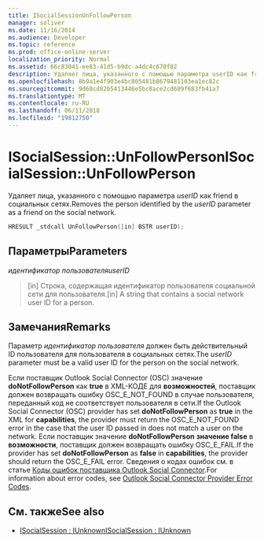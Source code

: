 ```yaml
---
title: ISocialSessionUnFollowPerson
manager: soliver
ms.date: 11/16/2014
ms.audience: Developer
ms.topic: reference
ms.prod: office-online-server
localization_priority: Normal
ms.assetid: 66c83041-ee83-41d5-b9dc-a4dc4c670f82
description: Удаляет лица, указанного с помощью параметра userID как friend в социальных сетях.
ms.openlocfilehash: 8b9a1e4f903e4bc805481b8679481103ea1ec82c
ms.sourcegitcommit: 9d60cd82b5413446e5bc8ace2cd689f683fb41a7
ms.translationtype: MT
ms.contentlocale: ru-RU
ms.lasthandoff: 06/11/2018
ms.locfileid: "19812750"
---
```

# <a name="isocialsessionunfollowperson"></a><span data-ttu-id="8c69e-103">ISocialSession::UnFollowPerson</span><span class="sxs-lookup"><span data-stu-id="8c69e-103">ISocialSession::UnFollowPerson</span></span>

<span data-ttu-id="8c69e-104">Удаляет лица, указанного с помощью параметра _userID_ как friend в социальных сетях.</span><span class="sxs-lookup"><span data-stu-id="8c69e-104">Removes the person identified by the  _userID_ parameter as a friend on the social network.</span></span> 
  
```cpp
HRESULT _stdcall UnFollowPerson([in] BSTR userID);
```

## <a name="parameters"></a><span data-ttu-id="8c69e-105">Параметры</span><span class="sxs-lookup"><span data-stu-id="8c69e-105">Parameters</span></span>

<span data-ttu-id="8c69e-106">_идентификатор пользователя_</span><span class="sxs-lookup"><span data-stu-id="8c69e-106">_userID_</span></span>
  
> <span data-ttu-id="8c69e-107">[in] Строка, содержащая идентификатор пользователя социальной сети для пользователя.</span><span class="sxs-lookup"><span data-stu-id="8c69e-107">[in] A string that contains a social network user ID for a person.</span></span>
    
## <a name="remarks"></a><span data-ttu-id="8c69e-108">Замечания</span><span class="sxs-lookup"><span data-stu-id="8c69e-108">Remarks</span></span>

<span data-ttu-id="8c69e-109">Параметр _идентификатор пользователя_ должен быть действительный ID пользователя для пользователя в социальных сетях.</span><span class="sxs-lookup"><span data-stu-id="8c69e-109">The  _userID_ parameter must be a valid user ID for the person on the social network.</span></span> 
  
<span data-ttu-id="8c69e-110">Если поставщик Outlook Social Connector (OSC) значение **doNotFollowPerson** как **true** в XML-КОДЕ для **возможностей**, поставщик должен возвращать ошибку OSC_E_NOT_FOUND в случае пользователя, переданный код не соответствует пользователя в сети.</span><span class="sxs-lookup"><span data-stu-id="8c69e-110">If the Outlook Social Connector (OSC) provider has set **doNotFollowPerson** as **true** in the XML for **capabilities**, the provider must return the OSC_E_NOT_FOUND error in the case that the user ID passed in does not match a user on the network.</span></span> <span data-ttu-id="8c69e-111">Если поставщик значение **doNotFollowPerson** **значение false** в **возможности**, поставщик должен возвращать ошибку OSC_E_FAIL.</span><span class="sxs-lookup"><span data-stu-id="8c69e-111">If the provider has set **doNotFollowPerson** as **false** in **capabilities**, the provider should return the OSC_E_FAIL error.</span></span> <span data-ttu-id="8c69e-112">Сведения о кодах ошибок см. в статье [Коды ошибок поставщика Outlook Social Connector](outlook-social-connector-provider-error-codes.md).</span><span class="sxs-lookup"><span data-stu-id="8c69e-112">For information about error codes, see [Outlook Social Connector Provider Error Codes](outlook-social-connector-provider-error-codes.md).</span></span>
  
## <a name="see-also"></a><span data-ttu-id="8c69e-113">См. также</span><span class="sxs-lookup"><span data-stu-id="8c69e-113">See also</span></span>

- [<span data-ttu-id="8c69e-114">ISocialSession : IUnknown</span><span class="sxs-lookup"><span data-stu-id="8c69e-114">ISocialSession : IUnknown</span></span>](isocialsessioniunknown.md)

